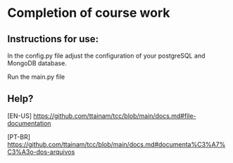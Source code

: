 # Completion of course work

## Instructions for use:

In the config.py file adjust the configuration of your postgreSQL and MongoDB database.

Run the main.py file

## Help?
[EN-US] https://github.com/ttainam/tcc/blob/main/docs.md#file-documentation


[PT-BR] https://github.com/ttainam/tcc/blob/main/docs.md#documenta%C3%A7%C3%A3o-dos-arquivos
